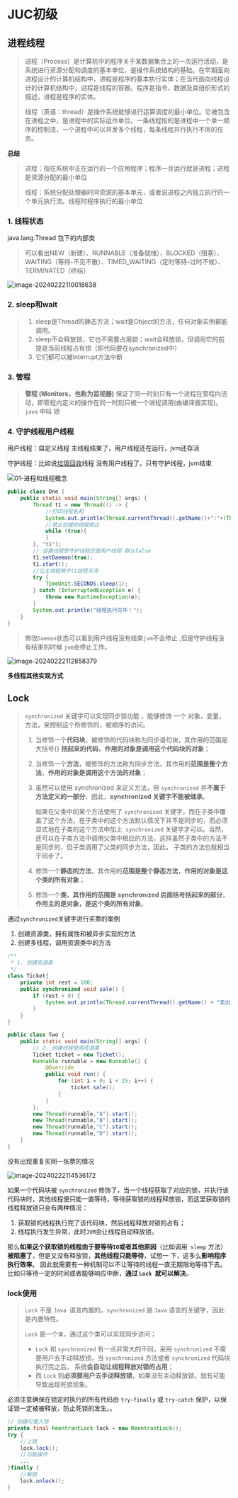 # JUC初级

## 进程线程

> 进程（Process）是计算机中的程序关于某数据集合上的一次运行活动，是系统进行资源分配和调度的基本单位，是操作系统结构的基础。在早期面向进程设计的计算机结构中，进程是程序的基本执行实体；在当代面向线程设计的计算机结构中，进程是线程的容器。程序是指令、数据及其组织形式的描述，进程是程序的实体。
>
> 线程（英语：thread）是操作系统能够进行运算调度的最小单位。它被包含在进程之中，是进程中的实际运作单位。一条线程指的是进程中一个单一顺序的控制流，一个进程中可以并发多个线程，每条线程并行执行不同的任务。

**总结**

> 进程：指在系统中正在运行的一个应用程序；程序一旦运行就是进程；进程是资源分配的最小单位
>
> 线程：系统分配处理器时间资源的基本单元，或者说进程之内独立执行的一个单元执行流。线程时程序执行的最小单位

### 1. 线程状态

java.lang.Thread 包下的内部类

> 可以看出NEW（新建）、RUNNABLE（准备就绪）、BLOCKED（阻塞）、WAITING（等待-不见不散）、TIMED_WAITING（定时等待-过时不候）、TERMINATED（终结）

![image-20240222110018638](https://wang-rich.oss-cn-hangzhou.aliyuncs.com/img/image-20240222110018638.png)

### 2. sleep和wait

> 1. sleep是Thread的静态方法；wait是Object的方法，任何对象实例都能调用。
> 2. sleep不会释放锁，它也不需要占用锁；wait会释放锁，但调用它的前提是当前线程占有锁（即代码要在synchronized中）
> 3. 它们都可以被interrupt方法中断

### 3. 管程

> **管程 (Moniters，也称为监视器)**
> 保证了同一时刻只有一个进程在管程内活动，即管程内定义的操作在同一时刻只被一个进程调用(由编译器实现)。 `java` 中叫 锁

### 4. 守护线程用户线程

用户线程：自定义线程  主线程结束了，用户线程还在运行，jvm还存活

守护线程：比如说[垃圾回收](https://so.csdn.net/so/search?q=垃圾回收&spm=1001.2101.3001.7020)线程  没有用户线程了，只有守护线程，jvm结束

![01-进程和线程概念](https://wang-rich.oss-cn-hangzhou.aliyuncs.com/img/01-%E8%BF%9B%E7%A8%8B%E5%92%8C%E7%BA%BF%E7%A8%8B%E6%A6%82%E5%BF%B5.png)

```java
public class One {
    public static void main(String[] args) {
        Thread t1 = new Thread(() -> {
            //打印线程名和
            System.out.println(Thread.currentThread().getName()+":"+(Thread.currentThread().isDaemon() ? "守护" : "用户")+"线程正在执行");
            //禁止创建的线程停止
            while (true){
            }
        }, "t1");
        // 设置线程是守护线程还是用户线程 默认false
        t1.setDaemon(true);
        t1.start();
        //让主线程晚于t1线程关闭
        try {
            TimeUnit.SECONDS.sleep(1);
        } catch (InterruptedException e) {
            throw new RuntimeException(e);
        }
        System.out.println("线程执行完毕！");
    }
}
```

> 修改`Daemon`状态可以看到用户线程没有结束`jvm`不会停止 ,但是守护线程没有结束的时候 `jvm`会停止工作。 

![image-20240222112858379](https://wang-rich.oss-cn-hangzhou.aliyuncs.com/img/image-20240222112858379.png)

 **多线程其他实现方式**

## Lock

> `synchronized` 关键字可以实现同步锁功能 ，能够修饰 一个 对象，变量，方法，来控制这个所修饰的，被顺序的访问。
>
> 1. 当修饰一个**代码块**，被修饰的代码块称为同步语句块，其作用的范围是大括号{} **括起来的代码**，**作用的对象是调用这个代码块的对象**；  
>
> 2. 当修饰一个**方法**，被修饰的方法称为同步方法，其作用的**范围是整个方法**，**作用的对象是调用这个方法的对象**； 
>
> 3. 虽然可以使用 synchronized 来定义方法，但 `synchronized` 并**不属于方法定义的一部分**，因此，**synchronized 关键字不能被继承**。
>
>    如果在父类中的某个方法使用了 `synchronized` 关键字，而在子类中覆盖了这个方法，在子类中的这个方法默认情况下并不是同步的，而必须显式地在子类的这个方法中加上` synchronized` 关键字才可以。当然，还可以在子类方法中调用父类中相应的方法，这样虽然子类中的方法不是同步的，但子类调用了父类的同步方法，因此， 子类的方法也就相当于同步了。
>
> 4. 修饰一个**静态的方法**，其作用的**范围是整个静态方法**，**作用的对象是这个类的所有对象**；  
> 5. 修饰一个**类**，**其作用的范围是 synchronized 后面括号括起来的部分**，**作用主的是对象，是这个类的所有对象**。 

通过`synchronized`关键字进行买票的案例

1. 创建资源类，拥有属性和被异步实现的方法
2. 创建多线程，调用资源类中的方法

```java
/**
 * 1. 创建资源类
 */
class Ticket{
    private int rest = 100;
    public synchronized void sale() {
        if (rest > 0) {
            System.out.println(Thread.currentThread().getName() + "卖出一张票，还剩：" + --rest + "张；");
        }
    }
}

public class Two {
    public static void main(String[] args) {
        // 2. 创建线程使用资源类
        Ticket ticket = new Ticket();
        Runnable runnable = new Runnable() {
            @Override
            public void run() {
                for (int i = 0; i < 25; i++) {
                    ticket.sale();
                }
            }
        };
        new Thread(runnable,"A").start();
        new Thread(runnable,"B").start();
        new Thread(runnable,"C").start();
        new Thread(runnable,"D").start();
    }
}
```

没有出现重复买同一张票的情况

![image-20240222114536172](https://wang-rich.oss-cn-hangzhou.aliyuncs.com/img/image-20240222114536172.png)

如果一个代码块被 `synchronized` 修饰了，当一个线程获取了对应的锁，并执行该代码块时，其他线程便只能一直等待，等待获取锁的线程释放锁，而这里获取锁的线程释放锁只会有两种情况： 

1. 获取锁的线程执行完了该代码块，然后线程释放对锁的占有；  
2. 线程执行发生异常，此时` JVM `会让线程自动释放锁。  

那么**如果这个获取锁的线程由于要等待` IO `或者其他原因**（比如调用` sleep` 方法）**被阻塞了**，但是又没有释放锁，**其他线程只能等待**，试想一 下，这多么**影响程序执行效率**。  因此就需要有一种机制可以不让等待的线程一直无期限地等待下去。比如只等待一定的时间或者能够响应中断，**通过 `Lock `就可以解决**。 

### lock使用

> `Lock` 不是 `Java `语言内置的，`synchronized` 是 `Java` 语言的关键字，因此是内置特性。
>
> `Lock` 是一个`类`，通过这个类可以实现同步访问；
>
> - `Lock` 和 `synchronized` 有一点非常大的不同，采用 `synchronized` 不需要用户去手动释放锁，当 `synchronized` 方法或者 `synchronized` 代码块执行完之后， 系统**会自动让线程释放对锁的占用**；
> - 而 `Lock` 则**必须要用户去手动释放锁**，如果没有主动释放锁，就有可能导致出现死锁现象。 

必须注意确保在锁定时执行的所有代码由 `try-finally` 或 `try-catch` 保护，以保证锁一定被被释放，防止死锁的发生。。

```java
// 创建可重入锁
private final ReentrantLock lock = new ReentrantLock();
try {
    //上锁
    lock.lock();
	//功能操作
    ...
}finally {
    //解锁
    lock.unlock();
}
```

